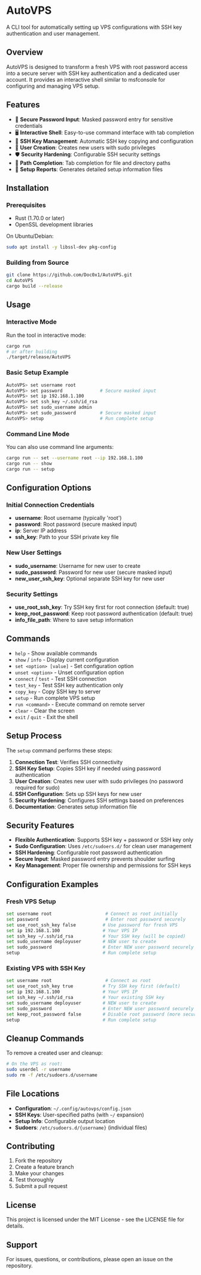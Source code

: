 # AutoVPS

A CLI tool for automatically setting up VPS configurations with SSH key authentication and user management.

## Overview

AutoVPS is designed to transform a fresh VPS with root password access into a secure server with SSH key authentication and a dedicated user account. It provides an interactive shell similar to msfconsole for configuring and managing VPS setup.

## Features

- 🔐 **Secure Password Input**: Masked password entry for sensitive credentials
- 🖥️ **Interactive Shell**: Easy-to-use command interface with tab completion
- 🔑 **SSH Key Management**: Automatic SSH key copying and configuration
- 👤 **User Creation**: Creates new users with sudo privileges
- 🛡️ **Security Hardening**: Configurable SSH security settings
- 📁 **Path Completion**: Tab completion for file and directory paths
- 📄 **Setup Reports**: Generates detailed setup information files

## Installation

### Prerequisites

- Rust (1.70.0 or later)
- OpenSSL development libraries

On Ubuntu/Debian:
```bash
sudo apt install -y libssl-dev pkg-config
```

### Building from Source

```bash
git clone https://github.com/Doc0x1/AutoVPS.git
cd AutoVPS
cargo build --release
```

## Usage

### Interactive Mode

Run the tool in interactive mode:
```bash
cargo run
# or after building
./target/release/AutoVPS
```

### Basic Setup Example

```bash
AutoVPS> set username root
AutoVPS> set password              # Secure masked input
AutoVPS> set ip 192.168.1.100
AutoVPS> set ssh_key ~/.ssh/id_rsa
AutoVPS> set sudo_username admin
AutoVPS> set sudo_password         # Secure masked input
AutoVPS> setup                     # Run complete setup
```

### Command Line Mode

You can also use command line arguments:
```bash
cargo run -- set --username root --ip 192.168.1.100
cargo run -- show
cargo run -- setup
```

## Configuration Options

### Initial Connection Credentials
- **username**: Root username (typically 'root')
- **password**: Root password (secure masked input)
- **ip**: Server IP address
- **ssh_key**: Path to your SSH private key file

### New User Settings
- **sudo_username**: Username for new user to create
- **sudo_password**: Password for new user (secure masked input)
- **new_user_ssh_key**: Optional separate SSH key for new user

### Security Settings
- **use_root_ssh_key**: Try SSH key first for root connection (default: true)
- **keep_root_password**: Keep root password authentication (default: true)
- **info_file_path**: Where to save setup information

## Commands

- `help` - Show available commands
- `show` / `info` - Display current configuration
- `set <option> [value]` - Set configuration option
- `unset <option>` - Unset configuration option
- `connect` / `test` - Test SSH connection
- `test_key` - Test SSH key authentication only
- `copy_key` - Copy SSH key to server
- `setup` - Run complete VPS setup
- `run <command>` - Execute command on remote server
- `clear` - Clear the screen
- `exit` / `quit` - Exit the shell

## Setup Process

The `setup` command performs these steps:

1. **Connection Test**: Verifies SSH connectivity
2. **SSH Key Setup**: Copies SSH key if needed using password authentication
3. **User Creation**: Creates new user with sudo privileges (no password required for sudo)
4. **SSH Configuration**: Sets up SSH keys for new user
5. **Security Hardening**: Configures SSH settings based on preferences
6. **Documentation**: Generates setup information file

## Security Features

- **Flexible Authentication**: Supports SSH key + password or SSH key only
- **Sudo Configuration**: Uses `/etc/sudoers.d/` for clean user management
- **SSH Hardening**: Configurable root password authentication
- **Secure Input**: Masked password entry prevents shoulder surfing
- **Key Management**: Proper file ownership and permissions for SSH keys

## Configuration Examples

### Fresh VPS Setup
```bash
set username root                    # Connect as root initially  
set password                         # Enter root password securely
set use_root_ssh_key false          # Use password for fresh VPS
set ip 192.168.1.100                # Your VPS IP
set ssh_key ~/.ssh/id_rsa           # Your SSH key (will be copied)
set sudo_username deployuser        # NEW user to create
set sudo_password                   # Enter NEW user password securely
setup                               # Run complete setup
```

### Existing VPS with SSH Key
```bash
set username root                    # Connect as root
set use_root_ssh_key true           # Try SSH key first (default)
set ip 192.168.1.100                # Your VPS IP
set ssh_key ~/.ssh/id_rsa           # Your existing SSH key
set sudo_username deployuser        # NEW user to create
set sudo_password                   # Enter NEW user password securely
set keep_root_password false        # Disable root password (more secure)
setup                               # Run complete setup
```

## Cleanup Commands

To remove a created user and cleanup:
```bash
# On the VPS as root:
sudo userdel -r username
sudo rm -f /etc/sudoers.d/username
```

## File Locations

- **Configuration**: `~/.config/autovps/config.json`
- **SSH Keys**: User-specified paths (with `~/` expansion)
- **Setup Info**: Configurable output location
- **Sudoers**: `/etc/sudoers.d/{username}` (individual files)

## Contributing

1. Fork the repository
2. Create a feature branch
3. Make your changes
4. Test thoroughly
5. Submit a pull request

## License

This project is licensed under the MIT License - see the LICENSE file for details.

## Support

For issues, questions, or contributions, please open an issue on the repository.